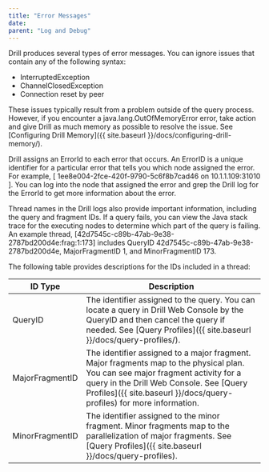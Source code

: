 ```yaml
---
title: "Error Messages"
date:  
parent: "Log and Debug"
---
```


Drill produces several types of error messages. You can ignore issues that contain any of the following syntax:  

   * InterruptedException
   * ChannelClosedException
   * Connection reset by peer

These issues typically result from a problem outside of the query process. However, if you encounter a java.lang.OutOfMemoryError error, take action and give Drill as much memory as possible to resolve the issue. See [Configuring Drill Memory]({{ site.baseurl }}/docs/configuring-drill-memory/).

Drill assigns an ErrorId to each error that occurs. An ErrorID is a unique identifier for a particular error that tells you which node assigned the error. For example,
[ 1ee8e004-2fce-420f-9790-5c6f8b7cad46 on 10.1.1.109:31010 ]. You can log into the node that assigned the error and grep the Drill log for the ErrorId to get more information about the error.

Thread names in the Drill logs also provide important information, including the query and fragment IDs. If a query fails, you can view the Java stack trace for the executing nodes to determine which part of the query is failing. An example thread, [42d7545c-c89b-47ab-9e38-2787bd200d4e:frag:1:173] includes QueryID 42d7545c-c89b-47ab-9e38-2787bd200d4e, MajorFragmentID 1, and MinorFragmentID 173.

The following table provides descriptions for the IDs included in a thread:

| ID Type         | Description                                                                                                                                                                                                                                  |
|-----------------|----------------------------------------------------------------------------------------------------------------------------------------------------------------------------------------------------------------------------------------------|
| QueryID         | The identifier assigned to the query. You can locate a query in Drill Web Console by the QueryID and then cancel the query if needed. See [Query Profiles]({{ site.baseurl }}/docs/query-profiles/).                                                                    |
| MajorFragmentID | The identifier assigned to a major fragment. Major fragments map to the physical plan. You can see major fragment activity for a query in the Drill Web Console. See [Query Profiles]({{ site.baseurl }}/docs/query-profiles) for more information. |
| MinorFragmentID | The identifier assigned to the minor fragment. Minor fragments map to the parallelization of major fragments. See [Query Profiles]({{ site.baseurl }}/docs/query-profiles).                                                                                       |
